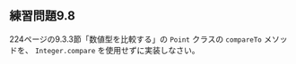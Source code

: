 ## 練習問題9.8

224ページの9.3.3節「数値型を比較する」の `Point` クラスの `compareTo` メソッドを、
`Integer.compare` を使用せずに実装しなさい。

